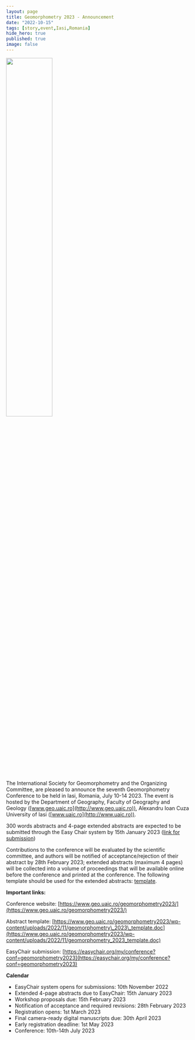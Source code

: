 ```yaml
---
layout: page
title: Geomorphometry 2023 - Announcement
date: "2022-10-15"
tags: [story,event,Iasi,Romania]
hide_hero: true
published: true
image: false
---
```


<img src="{{site.baseurl}}/uploads/img/logos/iasi_01.png" width="50%" />


The International Society for Geomorphometry and the Organizing Committee, are pleased to announce the seventh Geomorphometry Conference to be held in Iasi, Romania, July 10-14 2023. The event is hosted by the Department of Geography, Faculty of Geography and Geology ([www.geo.uaic.ro](http://www.geo.uaic.ro)), Alexandru Ioan Cuza University of Iasi ([www.uaic.ro](http://www.uaic.ro)).

300 words abstracts and 4-page extended abstracts are expected to be submitted through the Easy Chair system by 15th January 2023 ([link for submission](https://easychair.org/my/conference?conf=geomorphometry2023))

Contributions to the conference will be evaluated by the scientific committee, and authors will be notified of acceptance/rejection of their abstract by 28th February 2023; extended abstracts (maximum 4 pages) will be collected into a volume of proceedings that will be available online before the conference and printed at the conference. The following template should be used for the extended abstracts: [template](https://www.geo.uaic.ro/geomorphometry2023/wp-content/uploads/2022/11/geomorphometry_2023_template.doc).


**Important links:**

Conference website: [https://www.geo.uaic.ro/geomorphometry2023/](https://www.geo.uaic.ro/geomorphometry2023/)

Abstract template: [https://www.geo.uaic.ro/geomorphometry2023/wp-content/uploads/2022/11/geomorphometry\_2023\_template.doc](https://www.geo.uaic.ro/geomorphometry2023/wp-content/uploads/2022/11/geomorphometry_2023_template.doc)

EasyChair submission: [https://easychair.org/my/conference?conf=geomorphometry2023](https://easychair.org/my/conference?conf=geomorphometry2023)

**Calendar**

- EasyChair system opens for submissions: 10th November 2022
- Extended 4-page abstracts due to EasyChair: 15th January 2023
- Workshop proposals due: 15th February 2023
- Notification of acceptance and required revisions: 28th February 2023
- Registration opens: 1st March 2023
- Final camera-ready digital manuscripts due: 30th April 2023
- Early registration deadline: 1st May 2023
- Conference: 10th-14th July 2023
